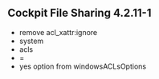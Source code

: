 ## Cockpit File Sharing 4.2.11-1

* remove acl_xattr:ignore
* system
* acls
* =
* yes option from windowsACLsOptions